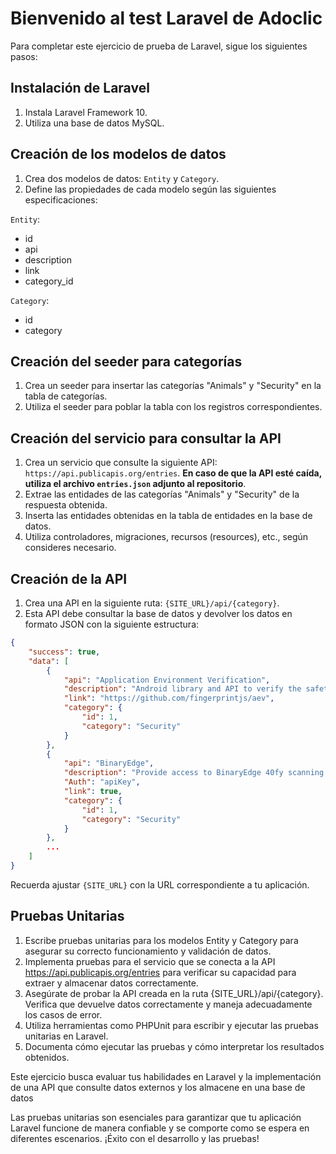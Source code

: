 # Bienvenido al test Laravel de Adoclic

Para completar este ejercicio de prueba de Laravel, sigue los siguientes pasos:

## Instalación de Laravel

1. Instala Laravel Framework 10.
2. Utiliza una base de datos MySQL.

## Creación de los modelos de datos

1. Crea dos modelos de datos: `Entity` y `Category`.
2. Define las propiedades de cada modelo según las siguientes especificaciones:

`Entity`:

- id
- api
- description
- link
- category_id

`Category`:

- id
- category

## Creación del seeder para categorías

1. Crea un seeder para insertar las categorías "Animals" y "Security" en la tabla de categorías.
2. Utiliza el seeder para poblar la tabla con los registros correspondientes.

## Creación del servicio para consultar la API

1. Crea un servicio que consulte la siguiente API: `https://api.publicapis.org/entries`. **En caso de que la API esté caída, utiliza el archivo `entries.json` adjunto al repositorio**.
2. Extrae las entidades de las categorías "Animals" y "Security" de la respuesta obtenida.
3. Inserta las entidades obtenidas en la tabla de entidades en la base de datos.
4. Utiliza controladores, migraciones, recursos (resources), etc., según consideres necesario.

## Creación de la API

1. Crea una API en la siguiente ruta: `{SITE_URL}/api/{category}`.
2. Esta API debe consultar la base de datos y devolver los datos en formato JSON con la siguiente estructura:

```json
{
    "success": true,
    "data": [
        {
            "api": "Application Environment Verification",
            "description": "Android library and API to verify the safety of user devices, detect rooted devices and other risks",
            "link": "https://github.com/fingerprintjs/aev",
            "category": {
                "id": 1,
                "category": "Security"
            }
        },
        {
            "api": "BinaryEdge",
            "description": "Provide access to BinaryEdge 40fy scanning platform",
            "Auth": "apiKey",
            "link": true,
            "category": {
                "id": 1,
                "category": "Security"
            }
        },
        ...
    ]
}
```

Recuerda ajustar `{SITE_URL}` con la URL correspondiente a tu aplicación.

## Pruebas Unitarias

1. Escribe pruebas unitarias para los modelos Entity y Category para asegurar su correcto funcionamiento y validación de datos.
2. Implementa pruebas para el servicio que se conecta a la API <https://api.publicapis.org/entries> para verificar su capacidad para extraer y almacenar datos correctamente.
3. Asegúrate de probar la API creada en la ruta {SITE_URL}/api/{category}. Verifica que devuelve datos correctamente y maneja adecuadamente los casos de error.
4. Utiliza herramientas como PHPUnit para escribir y ejecutar las pruebas unitarias en Laravel.
5. Documenta cómo ejecutar las pruebas y cómo interpretar los resultados obtenidos.

Este ejercicio busca evaluar tus habilidades en Laravel y la implementación de una API que consulte datos externos y los almacene en una base de datos

Las pruebas unitarias son esenciales para garantizar que tu aplicación Laravel funcione de manera confiable y se comporte como se espera en diferentes escenarios. ¡Éxito con el desarrollo y las pruebas!
